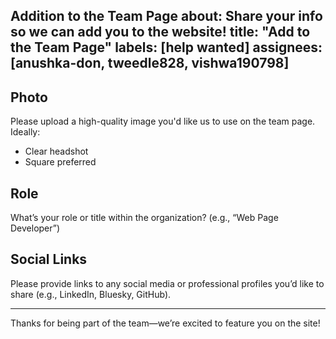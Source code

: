 Addition to the Team Page
about: Share your info so we can add you to the website!
title: "Add <Your Name> to the Team Page"
labels: [help wanted]
assignees: [anushka-don, tweedle828, vishwa190798]
---

## Photo
Please upload a high-quality image you'd like us to use on the team page. Ideally:
- Clear headshot
- Square preferred

## Role
What’s your role or title within the organization? (e.g., “Web Page Developer”)

## Social Links

Please provide links to any social media or professional profiles you’d like to share (e.g., LinkedIn, Bluesky, GitHub).

---
Thanks for being part of the team—we’re excited to feature you on the site!